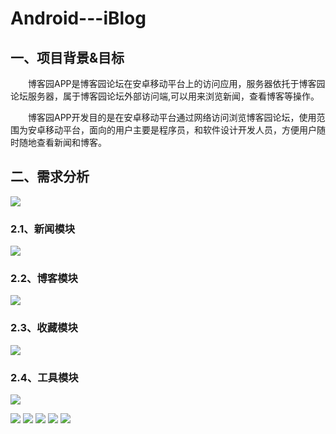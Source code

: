# Android---iBlog
## 一、项目背景&目标<br>
　　博客园APP是博客园论坛在安卓移动平台上的访问应用，服务器依托于博客园论坛服务器，属于博客园论坛外部访问端,可以用来浏览新闻，查看博客等操作。

　　博客园APP开发目的是在安卓移动平台通过网络访问浏览博客园论坛，使用范围为安卓移动平台，面向的用户主要是程序员，和软件设计开发人员，方便用户随时随地查看新闻和博客。
## 二、需求分析<br>
![](https://i.loli.net/2018/06/11/5b1e50ce6bb60.png)
### 2.1、新闻模块<br>
![](https://i.loli.net/2018/06/11/5b1e50e797aea.png)
### 2.2、博客模块<br>
![](https://i.loli.net/2018/06/11/5b1e5121f1828.png)
### 2.3、收藏模块<br>
![](https://i.loli.net/2018/06/11/5b1e513e92097.png)
### 2.4、工具模块<br>
![](https://i.loli.net/2018/06/11/5b1e5153d8899.png)
 
 
![](https://i.loli.net/2018/06/11/5b1e485812ed0.png)
![](https://i.loli.net/2018/06/11/5b1e49749f49f.png)
![](https://i.loli.net/2018/06/11/5b1e4a030c81d.png)
![](https://i.loli.net/2018/06/11/5b1e4a17c474d.png)
![](https://i.loli.net/2018/06/11/5b1e4a28996c9.png)
